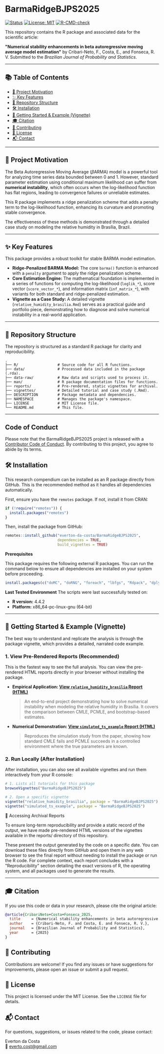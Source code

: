 # BarmaRidgeBJPS2025

[![Status](https://img.shields.io/badge/Status-Submitted-lightgrey.svg)](https://projecteuclid.org/journals/brazilian-journal-of-probability-and-statistics)
[![License: MIT](https://img.shields.io/badge/License-MIT-yellow.svg)](https://opensource.org/licenses/MIT)
[![R-CMD-check](https://github.com/Everton-da-Costa/BarmaRidgeBJPS2025/actions/workflows/R-CMD-check.yaml/badge.svg)](https://github.com/Everton-da-Costa/BarmaRidgeBJPS2025/actions/workflows/R-CMD-check.yaml)

This repository contains the R package and associated data for the scientific article:

**"Numerical stability enhancements in beta autoregressive moving average model estimation"** by Cribari-Neto, F., Costa, E., and Fonseca, R. V.
Submitted to the *Brazilian Journal of Probability and Statistics*. 

---

## 📚 Table of Contents

- [🎯 Project Motivation](#-project-motivation)
- [✨ Key Features](#-key-features)
- [📂 Repository Structure](#-repository-structure)
- [🛠️ Installation](#️-installation)
- [🚀 Getting Started & Example (Vignette)](#-getting-started--example-vignette)
- [🎓 Citation](#-citation)
- [🤝 Contributing](#-contributing)
- [📄 License](#-license)
- [📬 Contact](#-contact)

---

## 🎯 Project Motivation

The Beta Autoregressive Moving Average ($\beta$ARMA) model is a powerful tool for analyzing time series data bounded between 0 and 1. However, standard parameter estimation using conditional maximum likelihood can suffer from **numerical instability**, which often occurs when the log-likelihood function has flat regions, leading to convergence failures or unreliable estimates.

This R package implements a ridge penalization scheme that adds a penalty term to the log-likelihood function, enhancing its curvature and promoting stable convergence.

The effectiveness of these methods is demonstrated through a detailed case study on modeling the relative humidity in Brasília, Brazil. 

---

## ✨ Key Features

This package provides a robust toolkit for stable BARMA model estimation.

* **Ridge-Penalized BARMA Model:** The core `barma()` function is enhanced with a `penalty` argument to apply the ridge penalization scheme.
* **Core Estimation Engine:** The mathematical foundation is implemented in a series of functions for computing the log-likelihood (`loglik_*`), score vector (`score_vector_*`), and information matrix (`inf_matrix_*`), with variants for both standard and ridge-penalized estimation.
* **Vignette as a Case Study:** A detailed vignette (`relative_humidity_brasilia.Rmd`) serves as a practical guide and portfolio piece, demonstrating how to diagnose and solve numerical instability in a real-world application.

---

## 📂 Repository Structure

The repository is structured as a standard R package for clarity and reproducibility.

```plaintext
.
├── R/                  # Source code for all R functions.
├── data/               # Processed data included in the package (.rda).
├── data-raw/           # Raw data and scripts used to process it.
├── man/                # R package documentation files for functions.
├── reports/            # Pre-rendered, static vignettes for archival.
├── vignettes/          # Detailed tutorial and case study (.Rmd).
├── DESCRIPTION         # Package metadata and dependencies.
├── NAMESPACE           # Manages the package's namespace.
├── LICENSE             # MIT License file.
└── README.md           # This file.
```

---

## Code of Conduct

Please note that the BarmaRidgeBJPS2025 project is released with a [Contributor Code of Conduct](https://contributor-covenant.org/version/2/1/CODE_OF_CONDUCT.html). By contributing to this project, you agree to abide by its terms.

## 🛠️ Installation
This research compendium can be installed as an R package directly from GitHub. This is the recommended method as it handles all dependencies automatically.

First, ensure you have the `remotes` package. If not, install it from CRAN:

```R
if (!require("remotes")) {
  install.packages("remotes")
}
```

Then, install the package from GitHub:

```R
remotes::install_github("everton-da-costa/BarmaRidgeBJPS2025", 
                        dependencies = TRUE,
                        build_vignettes = TRUE)
```

**Prerequisites**

This package requires the following external R packages. You can run the command below to ensure all dependencies are installed on your system before proceeding.

```R
install.packages(c("doMC", "doRNG", "foreach", "lbfgs", "Rdpack", "dplyr", "ggplot2", "gridExtra", "zoo"))
```

**Last Tested Environment**
The scripts were last successfully tested on:

* **R version:** 4.4.2
* **Platform:** x86_64-pc-linux-gnu (64-bit)

---

## 🚀 Getting Started & Example (Vignette)

The best way to understand and replicate the analysis is through the
package vignette, which provides a detailed, narrated code example.

### 1. View Pre-Rendered Reports (Recommended)

This is the fastest way to see the full analysis. You can view the pre-rendered HTML reports directly in your browser without installing the package.

* **Empirical Application: [View `relative_humidity_brasilia` Report (HTML)](https://htmlpreview.github.io/?https://github.com/Everton-da-Costa/BarmaRidgeBJPS2025/blob/main/reports/relative_humidity_brasilia.html)**
    > An end-to-end project demonstrating how to solve numerical instability when modeling the relative humidity in Brasília. It covers the comparison between CMLE, PCMLE, and bootstrap-based estimates.

* **Numerical Demonstration: [View `simulated_ts_example` Report (HTML)](https://htmlpreview.github.io/?https://github.com/Everton-da-Costa/BarmaRidgeBJPS2025/blob/main/reports/simulated_ts_example.html)**
    > Reproduces the simulation study from the paper, showing how standard CMLE fails and PCMLE succeeds in a controlled environment where the true parameters are known.

### 2. Run Locally (After Installation)

After installation, you can also see all available vignettes and run them interactively from your R console:
    
```R
# 1. Lists all tutorials for this package
browseVignettes("BarmaRidgeBJPS2025")

# 2. Open a specific vignette
vignette("relative_humidity_brasilia", package = "BarmaRidgeBJPS2025")
vignette("simulated_ts_example", package = "BarmaRidgeBJPS2025")
```

📄 Accessing Archival Reports

To ensure long-term reproducibility and provide a static record of the output, we have made pre-rendered HTML versions of the vignettes available in the reports/ directory of this repository.

These present the output generated by the code on a specific date. You can download these files directly from GitHub and open them in any web browser to see the final report without needing to install the package or run the R code. For complete context, each report concludes with a "Reproducibility" section detailing the exact versions of R, the operating system, and all packages used to generate the results.

---

## 🎓 Citation

If you use this code or data in your research, please cite the original article:

```bibtex
@article{CribariNeto+Costa+Fonseca_2025,
  title     = {Numerical stability enhancements in beta autoregressive moving average model estimation},
  author    = {Cribari-Neto, F. and Costa, E. and Fonseca, R. V.},
  journal   = {Brazilian Journal of Probability and Statistics},
  year      = {2025}
}
```

## 🤝 Contributing
Contributions are welcome! If you find any issues or have suggestions for improvements, please open an issue or submit a pull request.

## 📄 License
This project is licensed under the MIT License. See the `LICENSE` file for details.

## 📬 Contact
For questions, suggestions, or issues related to the code, please contact:

Everton da Costa  
📧 everto.cost@gmail.com 
